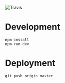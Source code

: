 ![Travis](https://travis-ci.org/gustawdaniel/blog.gustawdaniel.com.svg?branch=master)

# Development



```
npm install
npm run dev
```

# Deployment

```
git push origin master
```

